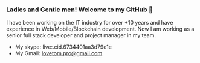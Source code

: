 ### Ladies and Gentle men! Welcome to my GitHub 👋

I have been working on the IT industry for over +10 years and have experience in
Web/Mobile/Blockchain development. Now I am
working as a senior full stack developer and
project manager in my team.

- My skype: live:.cid.6734401aa3d79e1e
- My Gmail: lovetom.pro@gmail.com
